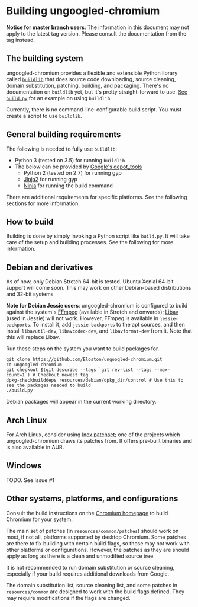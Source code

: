# Building ungoogled-chromium

**Notice for master branch users**: The information in this document may not apply to the latest tag version. Please consult the documentation from the tag instead.

## The building system

ungoogled-chromium provides a flexible and extensible Python library called [`buildlib`](buildlib) that does source code downloading, source cleaning, domain substitution, patching, building, and packaging. There's no documentation on `buildlib` yet, but it's pretty straight-forward to use. [See `build.py`](build.py) for an example on using `buildlib`.

Currently, there is no command-line-configurable build script. You must create a script to use `buildlib`.

## General building requirements

The following is needed to fully use `buildlib`:
* Python 3 (tested on 3.5) for running `buildlib`
* The below can be provided by [Google's depot_tools](https://www.chromium.org/developers/how-tos/install-depot-tools)
    * Python 2 (tested on 2.7) for running gyp
    * [Jinja2](http://jinja.pocoo.org/) for running gyp
    * [Ninja](https://ninja-build.org/) for running the build command

There are additional requirements for specific platforms. See the following sections for more information.

## How to build

Building is done by simply invoking a Python script like `build.py`. It will take care of the setup and building processes. See the following for more information.

## Debian and derivatives

As of now, only Debian Stretch 64-bit is tested. Ubuntu Xenial 64-bit support will come soon.
This may work on other Debian-based distributions and 32-bit systems

**Note for Debian Jessie users**: ungoogled-chromium is configured to build against the system's [FFmpeg](https://www.ffmpeg.org/) (available in Stretch and onwards); [Libav](http://libav.org) (used in Jessie) will not work. However, FFmpeg is available in `jessie-backports`. To install it, add `jessie-backports` to the apt sources, and then install `libavutil-dev`, `libavcodec-dev`, and `libavformat-dev` from it. Note that this will replace Libav.

Run these steps on the system you want to build packages for.

    git clone https://github.com/Eloston/ungoogled-chromium.git
    cd ungoogled-chromium
    git checkout $(git describe --tags `git rev-list --tags --max-count=1`) # Checkout newest tag
    dpkg-checkbuilddeps resources/debian/dpkg_dir/control # Use this to see the packages needed to build
    ./build.py

Debian packages will appear in the current working directory.

## Arch Linux

For Arch Linux, consider using [Inox patchset](https://github.com/gcarq/inox-patchset); one of the projects which ungoogled-chromium draws its patches from. It offers pre-built binaries and is also available in AUR.

## Windows

TODO. See Issue #1

## Other systems, platforms, and configurations

Consult the build instructions on the [Chromium homepage](http://www.chromium.org/Home) to build Chromium for your system.

The main set of patches (in `resources/common/patches`) should work on most, if not all, platforms supported by desktop Chromium. Some patches are there to fix building with certain build flags, so those may not work with other platforms or configurations. However, the patches as they are should apply as long as there is a clean and unmodified source tree.

It is not recommended to run domain substitution or source cleaning, especially if your build requires additional downloads from Google.

The domain substitution list, source cleaning list, and some patches in `resources/common` are designed to work with the build flags defined. They may require modifications if the flags are changed.

